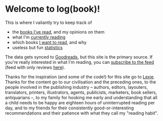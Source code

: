 # Welcome to log(book)!

This is where I valiantly try to keep track of

* the [books I’ve read](/reviews/), and my opinions on them
* what I'm [currently reading](/reading/)
* which books [I want to read](/to-read/), and why
* useless but fun [statistics](/stats/)

The data gets synced to [Goodreads](https://www.goodreads.com/rixx), but this site is the primary source. If you're
really interested in what I'm reading, you can [subscribe to the feed](/feed.atom) (feed with only reviews
[here](/reviews.atom)).

Thanks for the inspiration (and some of the code!) for this site go to [Lexie](https://books.alexwlchan.net). Thanks for
the content go to our civilisation and the preceding ones, to the people involved in the publishing industry – authors,
editors, layouters, translators, printers, illustrators, agents, publicists, marketers, book sellers, antiquarians –, to
my family for hooking me early and understanding that all a child needs to be happy are eighteen hours of uninterrupted
reading per day, and to my friends for their consistently good-or-interesting recommendations and their patience with
what they call my "reading habit".
